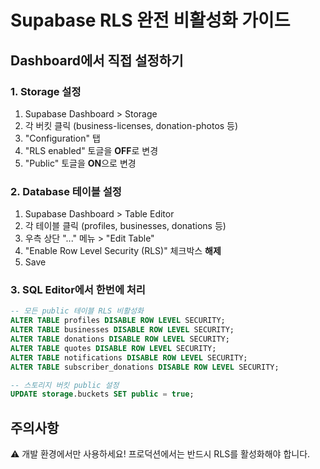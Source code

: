 # Supabase RLS 완전 비활성화 가이드

## Dashboard에서 직접 설정하기

### 1. Storage 설정
1. Supabase Dashboard > Storage
2. 각 버킷 클릭 (business-licenses, donation-photos 등)
3. "Configuration" 탭
4. "RLS enabled" 토글을 **OFF**로 변경
5. "Public" 토글을 **ON**으로 변경

### 2. Database 테이블 설정
1. Supabase Dashboard > Table Editor
2. 각 테이블 클릭 (profiles, businesses, donations 등)
3. 우측 상단 "..." 메뉴 > "Edit Table"
4. "Enable Row Level Security (RLS)" 체크박스 **해제**
5. Save

### 3. SQL Editor에서 한번에 처리
```sql
-- 모든 public 테이블 RLS 비활성화
ALTER TABLE profiles DISABLE ROW LEVEL SECURITY;
ALTER TABLE businesses DISABLE ROW LEVEL SECURITY;
ALTER TABLE donations DISABLE ROW LEVEL SECURITY;
ALTER TABLE quotes DISABLE ROW LEVEL SECURITY;
ALTER TABLE notifications DISABLE ROW LEVEL SECURITY;
ALTER TABLE subscriber_donations DISABLE ROW LEVEL SECURITY;

-- 스토리지 버킷 public 설정
UPDATE storage.buckets SET public = true;
```

## 주의사항
⚠️ 개발 환경에서만 사용하세요!
프로덕션에서는 반드시 RLS를 활성화해야 합니다.